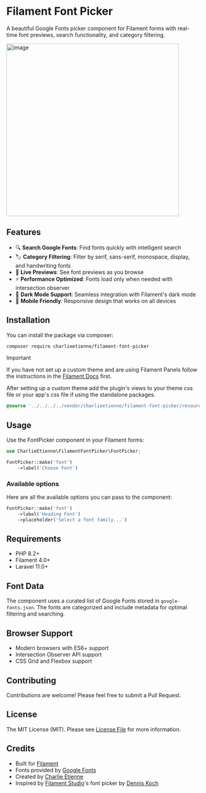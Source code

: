 # Filament Font Picker

A beautiful Google Fonts picker component for Filament forms with real-time font previews, search functionality, and category filtering.

<img width="450" alt="image" src="https://github.com/user-attachments/assets/e2de5634-f7af-4e0d-bf38-d6044da191e0" />

## Features

- 🔍 **Search Google Fonts**: Find fonts quickly with intelligent search
- 🏷️ **Category Filtering**: Filter by serif, sans-serif, monospace, display, and handwriting fonts  
- 👀 **Live Previews**: See font previews as you browse
- ⚡ **Performance Optimized**: Fonts load only when needed with intersection observer
- 🌙 **Dark Mode Support**: Seamless integration with Filament's dark mode
- 📱 **Mobile Friendly**: Responsive design that works on all devices

## Installation

You can install the package via composer:

```bash
composer require charlieetienne/filament-font-picker
```

> [!IMPORTANT]
> If you have not set up a custom theme and are using Filament Panels follow the instructions in the [Filament Docs](https://filamentphp.com/docs/4.x/styling/overview#creating-a-custom-theme) first.

After setting up a custom theme add the plugin's views to your theme css file or your app's css file if using the standalone packages.

```css
@source '../../../../vendor/charlieetienne/filament-font-picker/resources/**/*.blade.php';
```

## Usage

Use the FontPicker component in your Filament forms:

```php
use CharlieEtienne\FilamentFontPicker\FontPicker;

FontPicker::make('font')
    ->label('Choose Font')
```

### Available options

Here are all the available options you can pass to the component:

```php
FontPicker::make('font')
    ->label('Heading Font')
    ->placeholder('Select a font family...')
```

## Requirements

- PHP 8.2+
- Filament 4.0+
- Laravel 11.0+

## Font Data

The component uses a curated list of Google Fonts stored in `google-fonts.json`. 
The fonts are categorized and include metadata for optimal filtering and searching.

## Browser Support

- Modern browsers with ES6+ support
- Intersection Observer API support
- CSS Grid and Flexbox support

## Contributing

Contributions are welcome! Please feel free to submit a Pull Request.

## License

The MIT License (MIT). Please see [License File](LICENSE.md) for more information.

## Credits

- Built for [Filament](https://filamentphp.com)
- Fonts provided by [Google Fonts](https://fonts.google.com)
- Created by [Charlie Etienne](https://github.com/charlieetienne)
- Inspired by [Filament Studio](https://filamentstudio.dev/)'s font picker by [Dennis Koch](https://github.com/sponsors/pxlrbt)
